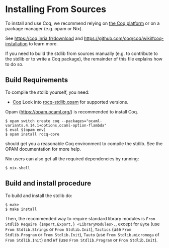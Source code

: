 Installing From Sources
=======================

To install and use Coq, we recommend relying on [the Coq
platform](https://github.com/coq/platform/) or on a package manager
(e.g. opam or Nix).

See https://coq.inria.fr/download and
https://github.com/coq/coq/wiki#coq-installation to learn more.

If you need to build the stdlib from sources manually (e.g. to
contribute to the stdlib or to write a Coq package), the remainder of this
file explains how to do so.

Build Requirements
------------------

To compile the stdlib yourself, you need:

- [Coq](https://github.comq/coq/coq)
  Look into [rocq-stdlib.opam](./rocq-stdlib.opam) for supported versions.

Opam (https://opam.ocaml.org/) is recommended to install Coq.

    $ opam switch create coq --packages="ocaml-variants.4.14.1+options,ocaml-option-flambda"
    $ eval $(opam env)
    $ opam install rocq-core

should get you a reasonable Coq environment to compile the stdlib.
See the OPAM documentation for more help.

Nix users can also get all the required dependencies by running:

    $ nix-shell

Build and install procedure
---------------------------

To build and install the stdlib do:

    $ make
    $ make install

Then, the recommended way to require standard library modules is `From
Stdlib Require {Import,Export,} <LibraryModules>.`, except for `Byte`
(use `From Stdlib.Strings` or `From Stdlib.Init`), `Tactics` (use
`From Stdlib.Program` or `From Stdlib.Init`), `Tauto` (use `From
Stdlib.micromega` of `From Stdlib.Init`) and `Wf` (use `From
Stdlib.Program` or `From Stdlib.Init`).
